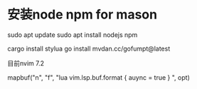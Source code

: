 # 安装node npm for mason
sudo apt update
sudo apt install nodejs npm


cargo install stylua
go install mvdan.cc/gofumpt@latest

目前nvim 7.2


mapbuf("n", "<leader>f", "<cmd>lua vim.lsp.buf.format { auync = true } <CR>", opt)
